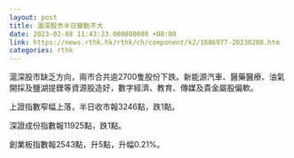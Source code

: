 ```yaml
---
layout: post
title: 滬深股市半日變動不大
date: 2023-02-08 11:43:23.000000000 +08:00
link: https://news.rthk.hk/rthk/ch/component/k2/1686977-20230208.htm
categories: rthk
---
```


滬深股市缺乏方向，兩市合共逾2700隻股份下跌。新能源汽車、醫藥醫療、油氣開採及鹽湖提鋰等資源股造好，數字經濟、教育、傳媒及貴金屬股偏軟。

上證指數窄幅上落，半日收市報3246點，跌1點。

深證成份指數報11925點，跌1點。

創業板指數報2543點，升5點，升幅0.21%。
